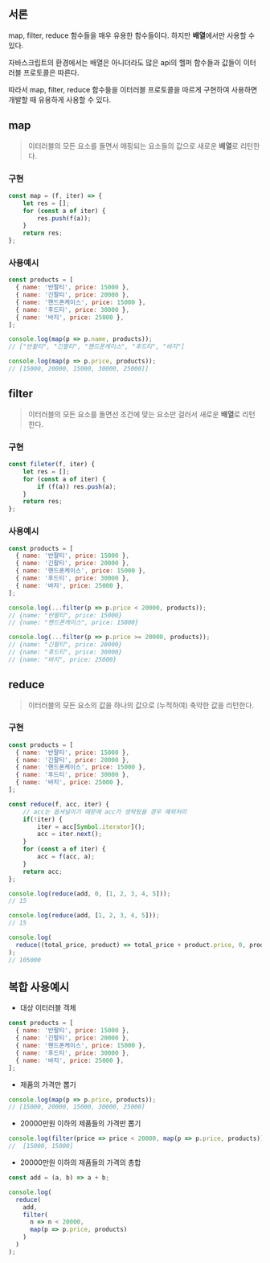 ## 서론

map, filter, reduce 함수들을 매우 유용한 함수들이다. 하지만 **배열**에서만 사용할 수 있다.

자바스크립트의 환경에서는 배열은 아니더라도 많은 api의 헬퍼 함수들과 값들이 이터러블 프로토콜은 따른다.

따라서 map, filter, reduce 함수들을 이터러블 프로토콜을 따르게 구현하여 사용하면 개발할 때 유용하게 사용할 수 있다.



## map

> 이터러블의 모든 요소를 돌면서 매핑되는 요소들의 값으로 새로운 **배열**로 리턴한다.



### 구현

```javascript
const map = (f, iter) => {
    let res = [];
    for (const a of iter) {
        res.push(f(a));
    }
    return res;
};
```



### 사용예시

```javascript
const products = [
  { name: '반팔티', price: 15000 },
  { name: '긴팔티', price: 20000 },
  { name: '핸드폰케이스', price: 15000 },
  { name: '후드티', price: 30000 },
  { name: '바지', price: 25000 },
];

console.log(map(p => p.name, products)); 
// ["반팔티", "긴팔티", "핸드폰케이스", "후드티", "바지"]

console.log(map(p => p.price, products)); 
// [15000, 20000, 15000, 30000, 25000]]
```





## filter

> 이터러블의 모든 요소를 돌면선 조건에 맞는 요소만 걸러서 새로운 **배열**로 리턴한다.



### 구현

```javascript
const fileter(f, iter) {
    let res = [];
    for (const a of iter) {
        if (f(a)) res.push(a);
    }
    return res;
};
```



### 사용예시

```javascript
const products = [
  { name: '반팔티', price: 15000 },
  { name: '긴팔티', price: 20000 },
  { name: '핸드폰케이스', price: 15000 },
  { name: '후드티', price: 30000 },
  { name: '바지', price: 25000 },
];

console.log(...filter(p => p.price < 20000, products));
// {name: "반팔티", price: 15000}
// {name: "핸드폰케이스", price: 15000}

console.log(...filter(p => p.price >= 20000, products));
// {name: "긴팔티", price: 20000}
// {name: "후드티", price: 30000}
// {name: "바지", price: 25000}
```





## reduce

> 이터러블의 모든 요소의 값을 하나의 값으로 (누적하여) 축약한 값을 리턴한다.



### 구현

```javascript
const products = [
  { name: '반팔티', price: 15000 },
  { name: '긴팔티', price: 20000 },
  { name: '핸드폰케이스', price: 15000 },
  { name: '후드티', price: 30000 },
  { name: '바지', price: 25000 },
];

const reduce(f, acc, iter) {
    // acc는 옵셔널이기 때문에 acc가 생략됬을 경우 예외처리
    if(!iter) {
        iter = acc[Symbol.iterator]();
        acc = iter.next();
    }
    for (const a of iter) {
        acc = f(acc, a);
    }
    return acc;
};

console.log(reduce(add, 0, [1, 2, 3, 4, 5]));
// 15

console.log(reduce(add, [1, 2, 3, 4, 5]));
// 15

console.log(
  reduce((total_price, product) => total_price + product.price, 0, products)
);
// 105000
```



## 복합 사용예시

- 대상 이터러블 객체

```javascript
const products = [
  { name: '반팔티', price: 15000 },
  { name: '긴팔티', price: 20000 },
  { name: '핸드폰케이스', price: 15000 },
  { name: '후드티', price: 30000 },
  { name: '바지', price: 25000 },
];
```



- 제품의 가격만 뽑기

```javascript
console.log(map(p => p.price, products));
// [15000, 20000, 15000, 30000, 25000]
```



- 20000만원 이하의 제품들의 가격만 뽑기

```javascript
console.log(filter(price => price < 20000, map(p => p.price, products)));
//  [15000, 15000]
```



- 20000만원 이하의 제품들의 가격의 총합

```javascript
const add = (a, b) => a + b;

console.log(
  reduce(
    add,
    filter(
      n => n < 20000,
      map(p => p.price, products)
    )
  )
);
```

